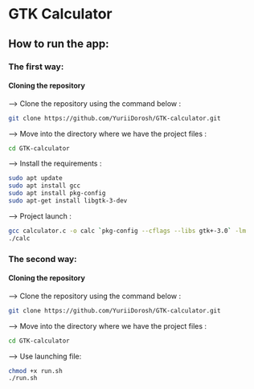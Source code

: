 # GTK Calculator

## How to run the app:

### The first way:

#### Cloning the repository

--> Clone the repository using the command below :

```bash
git clone https://github.com/YuriiDorosh/GTK-calculator.git
```
--> Move into the directory where we have the project files :

```bash
cd GTK-calculator 
```
--> Install the requirements :

```bash
sudo apt update
sudo apt install gcc
sudo apt install pkg-config
sudo apt-get install libgtk-3-dev
```
--> Project launch :

```bash
gcc calculator.c -o calc `pkg-config --cflags --libs gtk+-3.0` -lm
./calc
```

### The second way:

#### Cloning the repository

--> Clone the repository using the command below :

```bash
git clone https://github.com/YuriiDorosh/GTK-calculator.git
```

--> Move into the directory where we have the project files :

```bash
cd GTK-calculator 
```

--> Use launching file:

```bash
chmod +x run.sh
./run.sh
```

